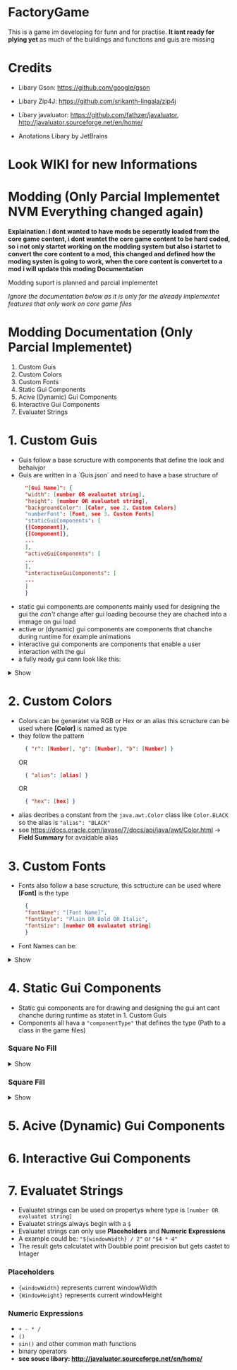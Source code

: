 # FactoryGame
  This is a game im developing for funn and for practise.
  **It isnt ready for plying yet** as much of the buildings and functions and guis are missing

# Credits
  - Libary Gson: https://github.com/google/gson
  - Libary Zip4J: https://github.com/srikanth-lingala/zip4j
  - Libary javaluator: https://github.com/fathzer/javaluator, http://javaluator.sourceforge.net/en/home/

  - Anotations Libary by JetBrains

# Look WIKI for new Informations

# Modding (Only Parcial Implementet NVM Everything changed again)
  **Explaination: I dont wanted to have mods be seperatly loaded from the core game content, i dont wantet the core game content to be hard coded,**
  **so i not only startet working on the modding system but also i startet to convert the core content to a mod,**
  **this changed and defined how the moding systen is going to work, when the core content is convertet to a mod i will update this moding Documentation**

  Modding suport is planned and parcial implementet

  *Ignore the documentation below as it is only for the already implementet features that only work on core game files*

# Modding Documentation (Only Parcial Implementet)

  1. Custom Guis
  2. Custom Colors
  3. Custom Fonts
  4. Static Gui Components
  5. Acive (Dynamic) Gui Components
  6. Interactive Gui Components
  7. Evaluatet Strings


# 1. Custom Guis
  - Guis follow a base scructure with components that define the look and behaivjor
  - Guis are written in a ´Guis.json´ and need to have a base structure of
    ```json
      "[Gui Name]": {
      "width": [number OR evaluatet string],
      "height": [number OR evaluatet string],
      "backgroundColor": [Color, see 2. Custom Colors]
      "numberFont": [Font, see 3. Custom Fonts]
      "staticGuiComponents": [
      {[Component]},
      {[Component]},
      ...
      ],
      "activeGuiComponents": [
      ...
      ],
      "interactiveGuiComponents": [
      ...
      ]
      }
    ```
  - static gui components are components mainly used for designing the gui the *can't* change after gui loading becourse
  they are chached into a immage on gui load
  - active or (dynamic) gui components are components that chanche during runtime for example animations
  - interactive gui components are components that enable a user interaction with the gui
  - a fully ready gui cann look like this:

<details><summary>Show</summary>
  - Current gui for buildings

  ```json
    "BuildingGuiInputOutputNonAnimated": {
    "width": 400,
    "height": 400,
    "backgroundColor":{
    "r": 135,
    "g": 135,
    "b": 135,
    "a": 120
    },
    "numberFont": {
    "fontName": "Century",
    "fontStyle": "Plain",
    "fontSize": 5
    },
    "staticGuiComponents":[
    {
    "componentType": "GameCore.GuiElements.SquareNoFill",
    "strokeWeight": 5,
    "startX": 20,
    "startY": 104,
    "width": 64,
    "height": 64,
    "color":{
    "alias": "BLACK"
    }
    },
    {
    "componentType": "GameCore.GuiElements.SquareNoFill",
    "strokeWeight": 5,
    "startX": 84,
    "startY": 104,
    "width": 64,
    "height": 64,
    "color":{
    "alias": "BLACK"
    }
    },
    {
    "componentType": "GameCore.GuiElements.SquareNoFill",
    "strokeWeight": 5,
    "startX": 20,
    "startY": 168,
    "width": 64,
    "height": 64,
    "color":{
    "alias": "BLACK"
    }
    },
    {
    "componentType": "GameCore.GuiElements.SquareNoFill",
    "strokeWeight": 5,
    "startX": 84,
    "startY": 168,
    "width": 64,
    "height": 64,
    "color":{
    "alias": "BLACK"
    }
    },
    {
    "componentType": "GameCore.GuiElements.SquareNoFill",
    "strokeWeight": 5,
    "startX": 20,
    "startY": 232,
    "width": 64,
    "height": 64,
    "color": {
    "alias": "BLACK"
    }
    },
    {
    "componentType": "GameCore.GuiElements.SquareNoFill",
    "strokeWeight": 5,
    "startX": 84,
    "startY": 232,
    "width": 64,
    "height": 64,
    "color":{
    "alias": "BLACK"
    }
    },
    {
    "componentType": "GameCore.GuiElements.SquareNoFill",
    "strokeWeight": 5,
    "startX": 252,
    "startY": 104,
    "width": 64,
    "height": 64,
    "color":{
    "alias": "BLACK"
    }
    },
    {
    "componentType": "GameCore.GuiElements.SquareNoFill",
    "strokeWeight": 5,
    "startX": 252,
    "startY": 168,
    "width": 64,
    "height": 64,
    "color": {
    "alias": "BLACK"
    }
    },
    {
    "componentType": "GameCore.GuiElements.SquareNoFill",
    "strokeWeight": 5,
    "startX": 252,
    "startY": 232,
    "width": 64,
    "height": 64,
    "color": {
    "alias": "BLACK"
    }
    },
    {
    "componentType": "GameCore.GuiElements.SquareNoFill",
    "strokeWeight": 5,
    "startX": 316,
    "startY": 104,
    "width": 64,
    "height": 64,
    "color":{
    "alias": "BLACK"
    }
    },
    {
    "componentType": "GameCore.GuiElements.SquareNoFill",
    "strokeWeight": 5,
    "startX": 316,
    "startY": 168,
    "width": 64,
    "height": 64,
    "color": {
    "alias": "BLACK"
    }
    },
    {
    "componentType": "GameCore.GuiElements.SquareNoFill",
    "strokeWeight": 5,
    "startX": 316,
    "startY": 232,
    "width": 64,
    "height": 64,
    "color":{
    "alias": "BLACK"
    }
    }
    ],
    "activeGuiComponents": [
    {
    "componentType": "GameCore.GuiElements.NonAnimatedGuiIcon",
    "startX": 168,
    "startY": 168,
    "width": 64,
    "height": 64
    },
    {
    "componentType": "GameCore.GuiElements.InputItemTexture",
    "slot": 0,
    "startX": 20,
    "startY": 104,
    "width": 64,
    "height": 64,
    "cacheFontMetrics": true,
    "textOffsetX": -2,
    "textOffsetY": -4
    },
    {
    "componentType": "GameCore.GuiElements.InputItemTexture",
    "slot": 1,
    "startX": 84,
    "startY": 104,
    "width": 64,
    "height": 64,
    "cacheFontMetrics": true,
    "textOffsetX": -2,
    "textOffsetY": -4
    },
    {
    "componentType": "GameCore.GuiElements.InputItemTexture",
    "slot": 2,
    "startX": 20,
    "startY": 168,
    "width": 64,
    "height": 64,
    "cacheFontMetrics": true,
    "textOffsetX": -2,
    "textOffsetY": -4
    },
    {
    "componentType": "GameCore.GuiElements.InputItemTexture",
    "slot": 3,
    "startX": 84,
    "startY": 168,
    "width": 64,
    "height": 64,
    "cacheFontMetrics": true,
    "textOffsetX": -2,
    "textOffsetY": -4
    },
    {
    "componentType": "GameCore.GuiElements.InputItemTexture",
    "slot": 4,
    "startX": 20,
    "startY": 232,
    "width": 64,
    "height": 64,
    "cacheFontMetrics": true,
    "textOffsetX": -2,
    "textOffsetY": -4
    },
    {
    "componentType": "GameCore.GuiElements.InputItemTexture",
    "slot": 5,
    "startX": 84,
    "startY": 232,
    "width": 64,
    "height": 64,
    "cacheFontMetrics": true,
    "textOffsetX": -2,
    "textOffsetY": -4
    },
    {
    "componentType": "GameCore.GuiElements.OutputItemTexture",
    "slot": 0,
    "startX": 252,
    "startY": 104,
    "width": 64,
    "height": 64,
    "cacheFontMetrics": true,
    "textOffsetX": -2,
    "textOffsetY": -4
    },
    {
    "componentType": "GameCore.GuiElements.OutputItemTexture",
    "slot": 1,
    "startX": 252,
    "startY": 168,
    "width": 64,
    "height": 64,
    "cacheFontMetrics": true,
    "textOffsetX": -2,
    "textOffsetY": -4
    },
    {
    "componentType": "GameCore.GuiElements.OutputItemTexture",
    "slot": 2,
    "startX": 252,
    "startY": 232,
    "width": 64,
    "height": 64,
    "cacheFontMetrics": true,
    "textOffsetX": -2,
    "textOffsetY": -4
    },
    {
    "componentType": "GameCore.GuiElements.OutputItemTexture",
    "slot": 3,
    "startX": 316,
    "startY": 104,
    "width": 64,
    "height": 64,
    "cacheFontMetrics": true,
    "textOffsetX": -2,
    "textOffsetY": -4
    },
    {
    "componentType": "GameCore.GuiElements.OutputItemTexture",
    "slot": 4,
    "startX": 316,
    "startY": 168,
    "width": 64,
    "height": 64,
    "cacheFontMetrics": true,
    "textOffsetX": -2,
    "textOffsetY": -4
    },
    {
    "componentType": "GameCore.GuiElements.OutputItemTexture",
    "slot": 5,
    "startX": 316,
    "startY": 232,
    "width": 64,
    "height": 64,
    "cacheFontMetrics": true,
    "textOffsetX": -2,
    "textOffsetY": -4
    }
    ],
    "interactiveGuiComponents": []
    }
  ```
</details>

# 2. Custom Colors
  - Colors can be generatet via RGB or Hex or an alias this scructure can be used where **[Color]** is named as type
  - they follow the pattern
    ```json
      { "r": [Number], "g": [Number], "b": [Number] }
    ```
      OR
    ```json
      { "alias": [alias] }
    ```
      OR
    ```json
      { "hex": [hex] }
    ```
  - alias decribes a constant from the ```java.awt.Color``` class like ```Color.BLACK``` so the alias is 
    ```"alias": "BLACK"```
  - see https://docs.oracle.com/javase/7/docs/api/java/awt/Color.html -> **Field Summary** for avaidable alias

# 3. Custom Fonts
  - Fonts also follow a base scructure, this sctructure can be used where **[Font]** is the type
    ```json
      {
      "fontName": "[Font Name]",
      "fontStyle": "Plain OR Bold OR Italic",
      "fontSize": [number OR evaluatet string]
      }
    ```
  - Font Names can be:

<details><summary>Show</summary>
  -Reference: https://alvinalexander.com/blog/post/jfc-swing/swing-faq-list-fonts-current-platform/

  ```cs
    #GungSeo
    #HeadLineA
    #PCMyungjo
    #PilGi
    Abadi MT Condensed Extra Bold
    Abadi MT Condensed Light
    Academy Engraved LET
    Al Bayan
    American Typewriter
    Andale Mono
    Apple Casual
    Apple Chancery
    Apple LiGothic
    Apple LiSung
    Apple Symbols
    AppleGothic
    AppleMyungjo
    Arial
    Arial Black
    Arial Hebrew
    Arial Narrow
    Arial Rounded MT Bold
    Ayuthaya
    Baghdad
    Bank Gothic
    Baskerville
    Baskerville Old Face
    Batang
    Bauhaus 93
    Bell MT
    Bernard MT Condensed
    BiauKai
    Big Caslon
    Bitstream Vera Sans
    Bitstream Vera Sans Mono
    Bitstream Vera Serif
    Blackmoor LET
    BlairMdITC TT
    Bodoni Ornaments ITC TT
    Bodoni SvtyTwo ITC TT
    Bodoni SvtyTwo OS ITC TT
    Bodoni SvtyTwo SC ITC TT
    Book Antiqua
    Bookman Old Style
    Bordeaux Roman Bold LET
    Bradley Hand ITC TT
    Braggadocio
    Britannic Bold
    Brush Script MT
    Calisto MT
    Century
    Century Gothic
    Century Schoolbook
    Chalkboard
    Charcoal CY
    Cochin
    Colonna MT
    Comic Sans MS
    Cooper Black
    Copperplate
    Copperplate Gothic Bold
    Copperplate Gothic Light
    Corsiva Hebrew
    Courier
    Courier New
    Cracked
    Curlz MT
    DecoType Naskh
    Desdemona
    Devanagari MT
    Dialog
    DialogInput
    Didot
    Edwardian Script ITC
    Engravers MT
    Euphemia UCAS
    Eurostile
    Footlight MT Light
    Futura
    Garamond
    GB18030 Bitmap
    Geeza Pro
    Geneva
    Geneva CY
    Georgia
    Gill Sans
    Gill Sans Ultra Bold
    Gloucester MT Extra Condensed
    Goudy Old Style
    Gujarati MT
    Gulim
    Gurmukhi MT
    Haettenschweiler
    Handwriting - Dakota
    Harrington
    Hei
    Helvetica
    Helvetica CY
    Helvetica Neue
    Herculanum
    Hiragino Kaku Gothic Pro
    Hiragino Kaku Gothic Std
    Hiragino Maru Gothic Pro
    Hiragino Mincho Pro
    Hoefler Text
    Impact
    Imprint MT Shadow
    InaiMathi
    Jazz LET
    Kai
    Kino MT
    Krungthep
    KufiStandardGK
    LiHei Pro
    LiSong Pro
    Lucida Blackletter
    Lucida Bright
    Lucida Calligraphy
    Lucida Fax
    Lucida Grande
    Lucida Handwriting
    Lucida Sans
    Lucida Sans Typewriter
    Marker Felt
    Matura MT Script Capitals
    Mistral
    Modern No. 20
    Mona Lisa Solid ITC TT
    Monaco
    Monospaced
    Monotype Corsiva
    Monotype Sorts
    MS Gothic
    MS Mincho
    MS PGothic
    MS PMincho
    Mshtakan
    MT Extra
    Nadeem
    New Peninim MT
    News Gothic MT
    Onyx
    OpenSymbol
    Optima
    Osaka
    Palatino
    Papyrus
    Party LET
    Perpetua Titling MT
    Plantagenet Cherokee
    Playbill
    PMingLiU
    PortagoITC TT
    Princetown LET
    Raanana
    Rockwell
    Rockwell Extra Bold
    SansSerif
    Santa Fe LET
    Sathu
    Savoye LET
    SchoolHouse Cursive B
    SchoolHouse Printed A
    Serif
    Silom
    SimSun
    Skia
    Snell Roundhand
    Stencil
    STFangsong
    STHeiti
    STKaiti
    Stone Sans ITC TT
    Stone Sans Sem ITC TT
    STSong
    Symbol
    Synchro LET
    Tahoma
    Thonburi
    Times
    Times New Roman
    Trebuchet MS
    Type Embellishments One LET
    Verdana
    Webdings
    Wide Latin
    Wingdings
    Wingdings 2
    Wingdings 3
    Zapf Dingbats
    Zapfino
  ```

</details>

# 4. Static Gui Components
  - Static gui components are for drawing and designing the gui ant cant chanche during runtime as statet in 1. Custom Guis
  - Components all hava a ```"componentType"``` that defines the type (Path to a class in the game files)
  ### Square No Fill

<details><summary>Show</summary>
  - Syntax:
  
  ```json
    {
      "componentType": "GameCore.GuiElements.SquareNoFill",
      "strokeWeight": [number OR evaluatet string],
      "startX": [number OR evaluatet string],
      "startY": [number OR evaluatet string],
      "width": [number OR evaluatet string],
      "height": [number OR evaluatet string],
      "color": [Color, see 2. Custom Colors]
    }
  ```

  - will draw a hollow square, parameters should be self explanetory
</details>

  ### Square Fill

<details><summary>Show</summary>
  - Syntax:
  
  ```json
    {
      "componentType": "GameCore.GuiElements.SquareFill",
      "strokeWeight": [number OR evaluatet string],
      "startX": [number OR evaluatet string],
      "startY": [number OR evaluatet string],
      "width": [number OR evaluatet string],
      "height": [number OR evaluatet string],
      "color": [Color, see 2. Custom Colors]
    }
  ```

  - will draw a filled square, parameters should be self explanetory
</details>

# 5. Acive (Dynamic) Gui Components

# 6. Interactive Gui Components

# 7. Evaluatet Strings
  - Evaluatet strings can be used on propertys where type is ```[number OR evaluatet string]```
  - Evaluatet strings always begin with a ```$```
  - Evaluatet strings can only use **Placeholders** and **Numeric Expressions**
  - A example could be: ```"${windowWidth} / 2"``` or ```"$4 * 4"```
  - The result gets calculatet with Doubble point precision but gets castet to Intager

### Placeholders
  - ```{windowWidth}``` represents current windowWidth
  - ```{WindowHeight}``` represents current windowHeight

### Numeric Expressions
  - ```+ - * /```
  - ```()```
  - ```sin()``` and other common math functions
  - binary operators
  - **see souce libary: http://javaluator.sourceforge.net/en/home/**
